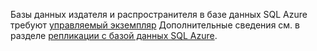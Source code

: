 Базы данных издателя и распространителя в базе данных SQL Azure требуют [управляемый экземпляр](http://docs.microsoft.com/azure/sql-database/sql-database-managed-instance) Дополнительные сведения см. в разделе [репликации с базой данных SQL Azure](http://docs.microsoft.com/sql/relational-databases/replication/replication-to-sql-database).